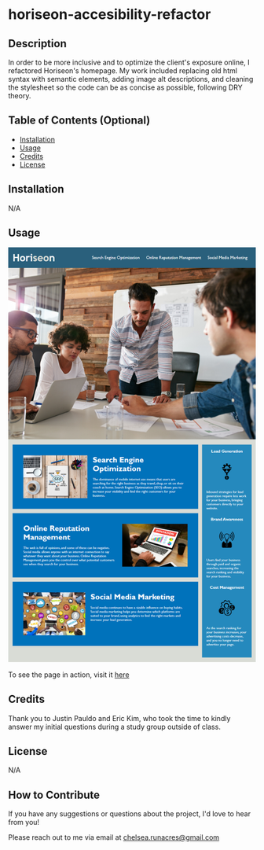 # horiseon-accesibility-refactor

## Description

In order to be more inclusive and to optimize the client's exposure online, I refactored Horiseon's homepage. My work included replacing old html syntax with semantic elements, adding image alt descriptions, and cleaning the stylesheet so the code can be as concise as possible, following DRY theory.

## Table of Contents (Optional)

- [Installation](#installation)
- [Usage](#usage)
- [Credits](#credits)
- [License](#license)

## Installation

N/A

## Usage

![Homepage-Screenshot](assets/images/01-html-css-git-homework-demo.png)

To see the page in action, visit it [here](https://chelsrunnn.github.io/horiseon-accesibility-refactor/)


## Credits
Thank you to Justin Pauldo and Eric Kim, who took the time to kindly answer my initial questions during a study group outside of class.

## License
N/A


## How to Contribute
If you have any suggestions or questions about the project, I'd love to hear from you! 

Please reach out to me via email at chelsea.runacres@gmail.com

